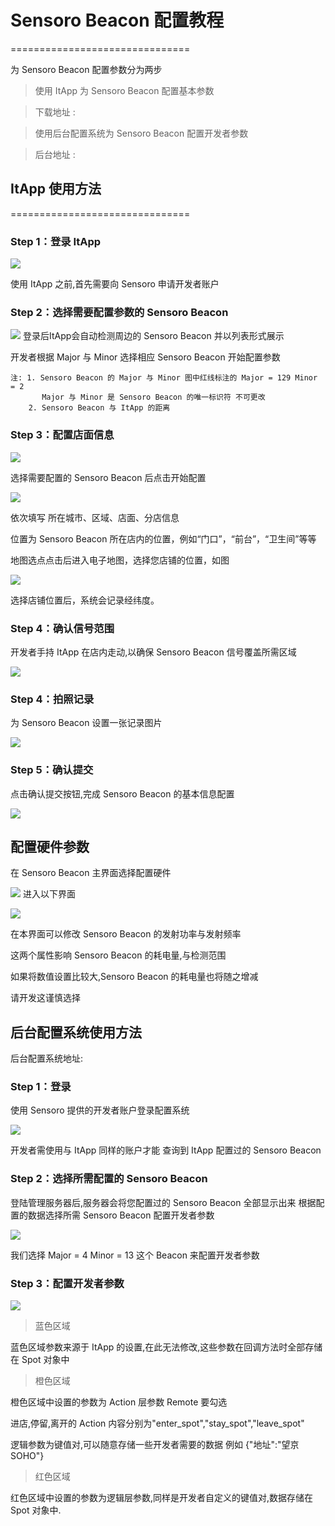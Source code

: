 # Sensoro Beacon 配置教程

===============================

  为 Sensoro Beacon 配置参数分为两步
> 使用 ItApp 为 Sensoro Beacon 配置基本参数

> 下载地址 :

> 使用后台配置系统为 Sensoro Beacon 配置开发者参数

> 后台地址 :

## ItApp 使用方法
===============================

### Step 1：登录 ItApp


![](http://b279.photo.store.qq.com/psb?/V11QMs7H1dTU7x/k.FrIxBd1qAohDYE.8ruCzYctHhnVgFEngX.P*7DaiM!/b/dGGxTabNDAAA&bo=VQOAAgAAAAABAPM!)


使用 ItApp 之前,首先需要向 Sensoro 申请开发者账户

### Step 2：选择需要配置参数的 Sensoro Beacon

![](http://b279.photo.store.qq.com/psb?/V11QMs7H1dTU7x/OBY2jW.M3uLlZqnxR4zFfmCMZaUbx1P47lw9y.x.LQI!/b/dEY7WKYfDQAA&bo=VQOAAgAAAAABAPM!)
登录后ItApp会自动检测周边的 Sensoro Beacon 并以列表形式展示

开发者根据 Major 与 Minor 选择相应 Sensoro Beacon 开始配置参数

```
注: 1. Sensoro Beacon 的 Major 与 Minor 图中红线标注的 Major = 129 Minor = 2 
       Major 与 Minor 是 Sensoro Beacon 的唯一标识符 不可更改
    2. Sensoro Beacon 与 ItApp 的距离
```

### Step 3：配置店面信息
![](http://a3.qpic.cn/psb?/V11QMs7H1dTU7x/GSjuPzCPCsANkfpBRX.ZdjJ6otccBGCY2SU9Thjonj0!/b/dBysuaW9DQAA&bo=VQOAAgAAAAABAPM!&rf=viewer_4)

选择需要配置的 Sensoro Beacon 后点击开始配置

![](http://a1.qpic.cn/psb?/V11QMs7H1dTU7x/1pmhSChvFgWrzL6IkFwtFfjHZysPz6tYrf1n4DfPlKA!/b/dG84T6a9DAAA&bo=VQOAAgAAAAABAPM!&rf=viewer_4)

依次填写 所在城市、区域、店面、分店信息

位置为 Sensoro Beacon 所在店内的位置，例如“门口”，“前台”，“卫生间”等等

地图选点点击后进入电子地图，选择您店铺的位置，如图

![](http://a2.qpic.cn/psb?/V11QMs7H1dTU7x/vSG2A1xLCrcZ7DG.*Q8HAzmGEkLXe3NnEC.tXFXIstU!/b/dNaLJaUzJgAA&bo=VQOAAgAAAAABAPM!&rf=viewer_4)

选择店铺位置后，系统会记录经纬度。

### Step 4：确认信号范围

开发者手持 ItApp 在店内走动,以确保 Sensoro Beacon 信号覆盖所需区域

![](http://a3.qpic.cn/psb?/V11QMs7H1dTU7x/X1osOOZ*sNcA0soeAE78A5U9LSJELUtSzEjDriO06xQ!/b/dLCqv6UDDQAA&bo=VQOAAgAAAAABAPM!&rf=viewer_4)

### Step 4：拍照记录

为 Sensoro Beacon 设置一张记录图片

![](http://a1.qpic.cn/psb?/V11QMs7H1dTU7x/jp22vVSaBlkew0A8klcBoA9atAXzCG0GiRmnsm64tC0!/b/dKHDU6bBCwAA&bo=VQOAAgAAAAABAPM!&rf=viewer_4)

### Step 5：确认提交

点击确认提交按钮,完成 Sensoro Beacon 的基本信息配置

![](http://a1.qpic.cn/psb?/V11QMs7H1dTU7x/HzF.vlRu.scRL.l2u7yY5dzWWzwnUCcjj12**FdXlcg!/b/dGcjT6b2DAAA&bo=VQOAAgAAAAABAPM!&rf=viewer_4)
## 配置硬件参数
在 Sensoro Beacon 主界面选择配置硬件 

![](http://a3.qpic.cn/psb?/V11QMs7H1dTU7x/Ewrdu5ETG3vLAFE7EoeRqS7Vtd840TENH6P1E.Y7XyI!/b/dHQOtaVfDAAA&bo=VQOAAgAAAAABAPM!&rf=viewer_4)
进入以下界面

![](http://a1.qpic.cn/psb?/V11QMs7H1dTU7x/mi7Yr7t5Pdku813HEu4D*422Zs.Hq6jCE11jC.cpUuM!/b/dEliW6buCwAA&bo=VQOAAgAAAAABAPM!&rf=viewer_4)

在本界面可以修改 Sensoro Beacon 的发射功率与发射频率

这两个属性影响 Sensoro Beacon 的耗电量,与检测范围

如果将数值设置比较大,Sensoro Beacon 的耗电量也将随之增减

请开发这谨慎选择


## 后台配置系统使用方法
后台配置系统地址:

### Step 1：登录
使用 Sensoro 提供的开发者账户登录配置系统

![](http://a1.qpic.cn/psb?/V11QMs7H1dTU7x/7J34qoYIz9Fe7*9hw5xDcwmhjLczRR0aqz6Ylmm1PW8!/b/dEfEVqYrDAAA&bo=0gHoAAAAAAADAB4!&rf=viewer_4)

开发者需使用与 ItApp 同样的账户才能 查询到 ItApp 配置过的 Sensoro Beacon

### Step 2：选择所需配置的 Sensoro Beacon

登陆管理服务器后,服务器会将您配置过的 Sensoro Beacon 全部显示出来 
根据配置的数据选择所需 Sensoro Beacon 配置开发者参数

![](http://a1.qpic.cn/psb?/V11QMs7H1dTU7x/qBkIvoQaVlnXB1XoiXd2d7sRXgQNd.6WjZ4N50d*RWo!/b/dDlGVaZADAAA&bo=.gKAAgAAAAADAF8!&rf=viewer_4)

我们选择 Major = 4 Minor = 13 这个 Beacon 来配置开发者参数

### Step 3：配置开发者参数

![](http://a2.qpic.cn/psb?/V11QMs7H1dTU7x/5fHgUmJb38WOFvwq*mFVYz8OR02FG.EyQylk4293WP8!/b/dLosKqUYKAAA&bo=ZAOAAgAAAAADAMA!&rf=viewer_4)

> 蓝色区域

蓝色区域参数来源于 ItApp 的设置,在此无法修改,这些参数在回调方法时全部存储在 Spot 对象中


> 橙色区域

橙色区域中设置的参数为 Action 层参数 Remote 要勾选 

进店,停留,离开的 Action 内容分别为"enter_spot","stay_spot","leave_spot" 

逻辑参数为键值对,可以随意存储一些开发者需要的数据 例如 {"地址":"望京SOHO"}

> 红色区域

红色区域中设置的参数为逻辑层参数,同样是开发者自定义的键值对,数据存储在 Spot 对象中.





